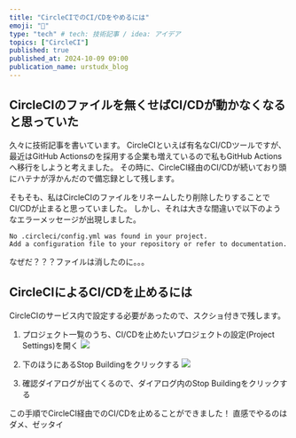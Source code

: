 ```yaml
---
title: "CircleCIでのCI/CDをやめるには"
emoji: "🚫"
type: "tech" # tech: 技術記事 / idea: アイデア
topics: ["CircleCI"]
published: true
published_at: 2024-10-09 09:00
publication_name: urstudx_blog
---
```


## CircleCIのファイルを無くせばCI/CDが動かなくなると思っていた
久々に技術記事を書いています。
CircleCIといえば有名なCI/CDツールですが、最近はGitHub Actionsのを採用する企業も増えているので私もGitHub Actionsへ移行をしようと考えました。
その時に、CircleCI経由のCI/CDが続いており頭にハテナが浮かんだので備忘録として残します。

そもそも、私はCircleCIのファイルをリネームしたり削除したりすることでCI/CDが止まると思っていました。
しかし、それは大きな間違いで以下のようなエラーメッセージが出現しました。

```
No .circleci/config.yml was found in your project.
Add a configuration file to your repository or refer to documentation.
```

なぜだ？？？ファイルは消したのに。。。

## CircleCIによるCI/CDを止めるには
CircleCIのサービス内で設定する必要があったので、スクショ付きで残します。

1. プロジェクト一覧のうち、CI/CDを止めたいプロジェクトの設定(Project Settings)を開く
![](https://storage.googleapis.com/zenn-user-upload/c866d242a898-20241008.png)

2. 下のほうにあるStop Buildingをクリックする
![](https://storage.googleapis.com/zenn-user-upload/4be48c22434d-20241008.png)

3. 確認ダイアログが出てくるので、ダイアログ内のStop Buildingをクリックする

この手順でCircleCI経由でのCI/CDを止めることができました！
直感でやるのはダメ、ゼッタイ
